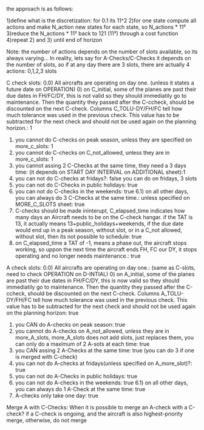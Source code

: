 the approach is as follows:

1)define what is the discretization: for 0.1 its 11^2
2)for one state compute all actions and make N_action new states for each state, so N_actions * 11²
3)reduce the N_actions * 11² back to 121 (11²) through a cost function
4)repeat 2) and 3) until end of horizon

Note: the number of actions depends on the number of slots available, so its always varying... In reality, lets say for A-Checks/C-Checks it depends on the number of slots,
so if at any day there are 3 slots, there are actually 4 actions: 0,1,2,3 slots

C check slots:
0.0) All aircrafts are operating on day one. (unless it states a future date on OPERATION)
0) on C_initial, some of the planes are past their due dates in FH/FC/DY, this is not valid so they should immediatily go to maintenance. Then the quantity they passed after the C-ccheck, should be discounted on the next C-check. Columns C_TOLU-DY/FH/FC tell how much tolerance was used in the previous check. This value has to be subtracted for the next check and should not be used again on the planning horizon.: 1
1) you cannot do C-checks on peak season, unless they are specified on more_c_slots: 1
2) you cannot do C-checks on C_not_allowed, unless they are in more_c_slots: 1
3) you cannot assing 2 C-Checks at the same time, they need a 3 days time: (it depends on START DAY INTERVAL on ADDITIONAL sheet):1
4) you can not do C-checks at fridays?: false you can do on fridays, 3 slots
5) you can not do C-Checks in public holidays: true
6) you can not do C-checks in the weekends: true
6.1) on all other days, you can always do 3 C-Checks at the same time.: unless specified on MORE_C_SLOTS sheet: true
7) C-checks should be made ininterupt, C_elapsed_time indicates how many days an Aircraft needs to be on the C-check hangar. if the TAT is 13, it actually means 13+public_holidays+weekends, if the due date would end up in a peak season, without slot, or in a C_not allowed, without slot, then its not possible to schedule: true
8) on C_elapsed_time a TAT of -1, means a phase out, the aircraft stops working, so uppon the next time the aircraft ends FH, FC our DY, it stops operating and no longer needs maintenance.: true

A check slots:
0.0) All aircrafts are operating on day one.: (same as C-slots, need to check OPERATION on D-INTIAL) 
0) on A_initial, some of the planes are past their due dates in FH/FC/DY, this is now valid so they should immediatily go to maintenance. Then the quantity they passed after the C-ccheck, should be discounted on the next C-check. Columns A_TOLU-DY/FH/FC tell how much tolerance was used in the previous check. This value has to be subtracted for the next check and should not be used again on the planning horizon: true
1) you CAN do A-checks on peak season: true
2) you cannot do A-checks on A_not_allowed, unless they are in more_A_slots, more_A_slots does not add slots, just replaces them, you can only do a maximum of 2 A-sots at each time: true
3) you CAN assing 2 A-Checks at the same time: true (you can do 3 if one is merged with C-check)
4) you can not do A-checks at fridays(unless specified on A_more_slot)?: true
5) you can not do A-Checks in public holidays: true
6) you can not do A-checks in the weekends: true
6.1) on all other days, you can always do 1 A-Check at the same time: true
7) A-checks only take one day: true

Merge A with C-Checks:
When it is possible to merge an A-check with a C-check?
if a C-check is ongoing, and the aircraft is also highest-priority merge, otherwise, do not merge
